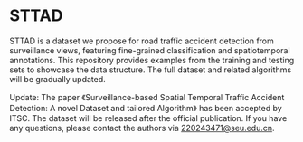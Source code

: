 # STTAD
STTAD is a dataset we propose for road traffic accident detection from surveillance views, featuring fine-grained classification and spatiotemporal annotations. This repository provides examples from the training and testing sets to showcase the data structure. The full dataset and related algorithms will be gradually updated.<br>

Update: The paper 《Surveillance-based Spatial Temporal Traffic Accident Detection: A novel Dataset and tailored Algorithm》 has been accepted by ITSC. The dataset will be released after the official publication. If you have any questions, please contact the authors via 220243471@seu.edu.cn.
